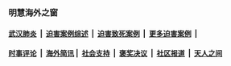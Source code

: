 
### 明慧海外之窗

####  [武汉肺炎](indexes/365.md?t=05010801) &nbsp;|&nbsp;  [迫害案例综述](indexes/328.md?t=05010801) &nbsp;|&nbsp; [迫害致死案例](indexes/277.md?t=05010801)  &nbsp;|&nbsp; [更多迫害案例](indexes/81.md?t=05010801)  &nbsp;|&nbsp; 
####  [时事评论](indexes/19.md?t=05010801) &nbsp;|&nbsp; [海外简讯](indexes/245.md?t=05010801)&nbsp;|&nbsp;  [社会支持](indexes/140.md?t=05010801) &nbsp;|&nbsp; [褒奖决议](indexes/282.md?t=05010801) &nbsp;|&nbsp; [社区报道](indexes/91.md?t=05010801)  &nbsp;|&nbsp; [天人之间](indexes/78.md?t=05010801) 

